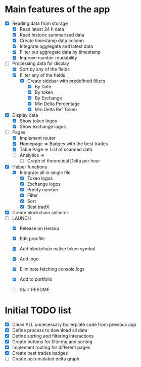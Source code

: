 # Main features of the app
- [X] Reading data from storage
    - [X] Read latest 24 h data
    - [X] Read historic summarized data
    - [X] Create timestamp data column
    - [X] Integrate aggregate and latest data
    - [X] Filter out aggregate data by timestamp
    - [X] Improve number readability
- [ ] Processing data for display
    - [X] Sort by any of the fields
    - [X] Filter any of the fields
        - [X] Create sidebar with predefined filters
            - [X] By Date
            - [X] By token
            - [X] By Exchange
            - [X] Min Delta Percentage
            - [X] Min Delta Ref Token
- [X] Display data
    - [X] Show token logos
    - [X] Show exchange logos
- [ ] Pages
    - [X] Implement router
    - [X] Homepage => Badges with the best trades
    - [X] Table Page => List of scanned data
    - [ ] Analytics =>
        - [ ] Graph of theoretical Delta per hour
- [X] Helper functions
    - [X] Integrate all in single file
        - [X] Token logos
        - [X] Exchange logos
        - [X] Pretify number
        - [X] Filter
        - [X] Sort
        - [X] Best tradX
- [X] Create blockchain selector
- [ ] LAUNCH
    - [X] Release on Heroku
    - [X] Edit procfile
    - [X] Add blockchain native token symbol
    - [X] Add logo
    - [X] Eliminate fetching console.logs
    - [X] Add to portfolio
    - [ ] Start README


# Initial TODO list
- [X] Clean ALL unnecessary boilerplate code from previous app
- [X] Define process to download all data
- [X] Define sorting and filtering interactions
- [X] Create buttons for filtering and sorting
- [X] Implement routing for different pages
- [X] Create best trades badges
- [ ] Create accumulated delta graph